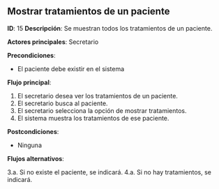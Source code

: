 ## Mostrar tratamientos de un paciente

**ID**: 15
**Descripción**: Se muestran todos los tratamientos de un paciente.

**Actores principales**: Secretario

**Precondiciones**:
* El paciente debe existir en el sistema

**Flujo principal**:
1. El secretario desea ver los tratamientos de un paciente.
1. El secretario busca al paciente.
1. El secretario selecciona la opción de mostrar tratamientos.
1. El sistema muestra los tratamientos de ese paciente.

**Postcondiciones**:
* Ninguna

**Flujos alternativos**:

3.a. Si no existe el paciente, se indicará.
4.a. Si no hay tratamientos, se indicará.
